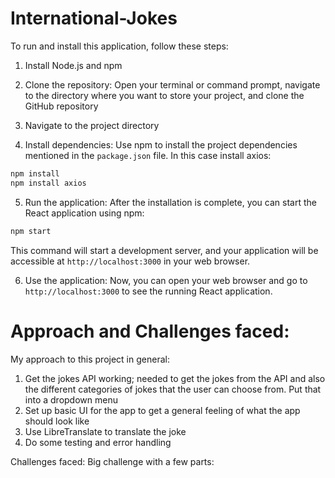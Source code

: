 # International-Jokes
 
To run and install this application, follow these steps:

1. Install Node.js and npm

2. Clone the repository:
   Open your terminal or command prompt, navigate to the directory where you want to store your project, and clone the GitHub repository

3. Navigate to the project directory


4. Install dependencies:
   Use npm to install the project dependencies mentioned in the `package.json` file. In this case install axios:

```bash
npm install
npm install axios
```

5. Run the application:
   After the installation is complete, you can start the React application using npm:

```bash
npm start
```

This command will start a development server, and your application will be accessible at `http://localhost:3000` in your web browser.

6. Use the application:
   Now, you can open your web browser and go to `http://localhost:3000` to see the running React application.
   
# Approach and Challenges faced: 

My approach to this project in general:
1. Get the jokes API working; needed to get the jokes from the API and also the different categories of jokes that the user can choose from. Put that into a dropdown menu
2. Set up basic UI for the app to get a general feeling of what the app should look like
3. Use LibreTranslate to translate the joke
4. Do some testing and error handling

Challenges faced: 
Big challenge with a few parts:
